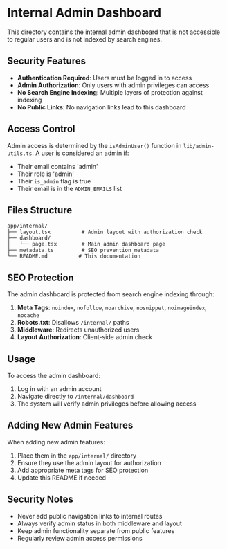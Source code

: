 # Internal Admin Dashboard

This directory contains the internal admin dashboard that is not accessible to regular users and is not indexed by search engines.

## Security Features

- **Authentication Required**: Users must be logged in to access
- **Admin Authorization**: Only users with admin privileges can access
- **No Search Engine Indexing**: Multiple layers of protection against indexing
- **No Public Links**: No navigation links lead to this dashboard

## Access Control

Admin access is determined by the `isAdminUser()` function in `lib/admin-utils.ts`. A user is considered an admin if:

- Their email contains 'admin'
- Their role is 'admin'
- Their `is_admin` flag is true
- Their email is in the `ADMIN_EMAILS` list

## Files Structure

```
app/internal/
├── layout.tsx          # Admin layout with authorization check
├── dashboard/
│   └── page.tsx        # Main admin dashboard page
├── metadata.ts         # SEO prevention metadata
└── README.md          # This documentation
```

## SEO Protection

The admin dashboard is protected from search engine indexing through:

1. **Meta Tags**: `noindex`, `nofollow`, `noarchive`, `nosnippet`, `noimageindex`, `nocache`
2. **Robots.txt**: Disallows `/internal/` paths
3. **Middleware**: Redirects unauthorized users
4. **Layout Authorization**: Client-side admin check

## Usage

To access the admin dashboard:

1. Log in with an admin account
2. Navigate directly to `/internal/dashboard`
3. The system will verify admin privileges before allowing access

## Adding New Admin Features

When adding new admin features:

1. Place them in the `app/internal/` directory
2. Ensure they use the admin layout for authorization
3. Add appropriate meta tags for SEO protection
4. Update this README if needed

## Security Notes

- Never add public navigation links to internal routes
- Always verify admin status in both middleware and layout
- Keep admin functionality separate from public features
- Regularly review admin access permissions
